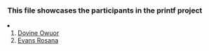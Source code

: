 ### This file showcases the participants in the printf project

<li>
		<ol>
			<li value="1" ><a href = "github.,com/dovineowuor">Dovine Owuor</a></li>
			<li style = color: "beige" ><a href = "github.com/evansmutembei">Evans Rosana
			</a></li>
		</ol>
</li>
